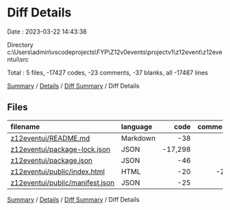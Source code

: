 # Diff Details

Date : 2023-03-22 14:43:38

Directory c:\\Users\\admin\\vscodeprojects\\FYP\\Z12v0events\\projectv1\\z12event\\z12eventui\\src

Total : 5 files,  -17427 codes, -23 comments, -37 blanks, all -17487 lines

[Summary](results.md) / [Details](details.md) / [Diff Summary](diff.md) / Diff Details

## Files
| filename | language | code | comment | blank | total |
| :--- | :--- | ---: | ---: | ---: | ---: |
| [z12eventui/README.md](/z12eventui/README.md) | Markdown | -38 | 0 | -33 | -71 |
| [z12eventui/package-lock.json](/z12eventui/package-lock.json) | JSON | -17,298 | 0 | -1 | -17,299 |
| [z12eventui/package.json](/z12eventui/package.json) | JSON | -46 | 0 | -1 | -47 |
| [z12eventui/public/index.html](/z12eventui/public/index.html) | HTML | -20 | -23 | -1 | -44 |
| [z12eventui/public/manifest.json](/z12eventui/public/manifest.json) | JSON | -25 | 0 | -1 | -26 |

[Summary](results.md) / [Details](details.md) / [Diff Summary](diff.md) / Diff Details